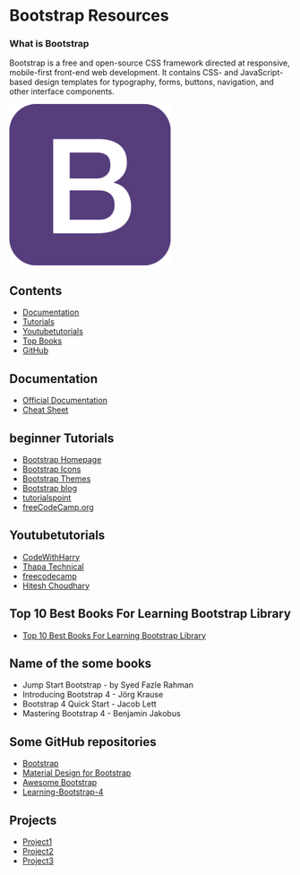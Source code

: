 # Bootstrap Resources
### What is Bootstrap
Bootstrap is a free and open-source CSS framework directed at responsive, mobile-first front-end web development. It contains CSS- and JavaScript-based design templates for typography, forms, buttons, navigation, and other interface components. 

![Bootstrap](https://raw.githubusercontent.com/github/explore/80688e429a7d4ef2fca1e82350fe8e3517d3494d/topics/bootstrap/bootstrap.png)<br>

## Contents
- [Documentation](#Documentation)
- [Tutorials](#beginner-tutorials)  
- [Youtubetutorials](#Youtubetutorials)  
- [Top Books](#Top-10-Best-Books-For-Learning-Bootstrap-Library)   
- [GitHub](#Some-GitHub-repositories)  


## Documentation
- [Official Documentation](https://getbootstrap.com/docs/4.5/getting-started/introduction/)  
- [Cheat Sheet](https://hackerthemes.com/bootstrap-cheatsheet/)


## beginner Tutorials
- [Bootstrap Homepage ](https://getbootstrap.com/)  
- [Bootstrap Icons ](https://icons.getbootstrap.com/)  
- [Bootstrap Themes  ](https://themes.getbootstrap.com/)  
- [Bootstrap blog  ](https://blog.getbootstrap.com/)  
- [tutorialspoint](https://www.tutorialspoint.com/bootstrap/index.htm)  
- [freeCodeCamp.org ](https://www.freecodecamp.org/news/tag/bootstrap-4/)


## Youtubetutorials
-  [CodeWithHarry](https://www.youtube.com/watch?v=vpAJ0s5S2t0&t=1464s)
-  [Thapa Technical](https://www.youtube.com/watch?v=Qb8DLdSYBAo) 
-  [freecodecamp](https://www.youtube.com/watch?v=RyTRgQ7k6QE) 
-  [Hitesh Choudhary](https://www.youtube.com/watch?v=hpM-hj2SV1Q)


## Top 10 Best Books For Learning Bootstrap Library
-  [ Top 10 Best Books For Learning  Bootstrap Library](https://whatpixel.com/top-10-bootstrap-books/)


## Name of the some books
- Jump Start Bootstrap - by Syed Fazle Rahman
- Introducing Bootstrap 4 - Jörg Krause
- Bootstrap 4 Quick Start - Jacob Lett
- Mastering Bootstrap 4 - Benjamin Jakobus


## Some GitHub repositories 
- [Bootstrap](https://github.com/twbs/bootstrap)
- [Material Design for Bootstrap](https://github.com/mdbootstrap/bootstrap-material-design)
- [Awesome Bootstrap](https://github.com/therebelrobot/awesome-bootstrap)
- [Learning-Bootstrap-4](https://github.com/PacktPublishing/Learning-Bootstrap-4)


## Projects
- [Project1](https://www.youtube.com/watch?v=o5vKJmqXO_g) 
- [Project2](https://www.youtube.com/watch?v=Qb8DLdSYBAo&t=2s) 
- [Project3](https://www.youtube.com/watch?v=dgKSqz3it50)



